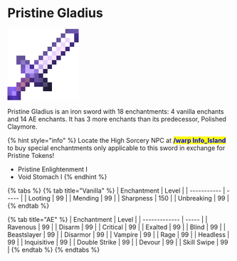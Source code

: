 # Pristine Gladius

![](<../../.gitbook/assets/Pristine Gladius.gif>)

Pristine Gladius is an iron sword with 18 enchantments: 4 vanilla enchants and 14 AE enchants. It has 3 more enchants than its predecessor, Polished Claymore.

{% hint style="info" %}
Locate the High Sorcery NPC at <mark style="color:blue;">**/warp Info\_Island**</mark> to buy special enchantments only applicable to this sword in exchange for Pristine Tokens!

* Pristine Enlightenment I
* Void Stomach I
{% endhint %}

{% tabs %}
{% tab title="Vanilla" %}
| Enchantment | Level |
| ----------- | ----- |
| Looting     | 99    |
| Mending     | 99    |
| Sharpness   | 150   |
| Unbreaking  | 99    |
{% endtab %}

{% tab title="AE" %}
| Enchantment   | Level |
| ------------- | ----- |
| Ravenous      | 99    |
| Disarm        | 99    |
| Critical      | 99    |
| Exalted       | 99    |
| Blind         | 99    |
| Beastslayer   | 99    |
| Disarmor      | 99    |
| Vampire       | 99    |
| Rage          | 99    |
| Headless      | 99    |
| Inquisitive   | 99    |
| Double Strike | 99    |
| Devour        | 99    |
| Skill Swipe   | 99    |
{% endtab %}
{% endtabs %}
